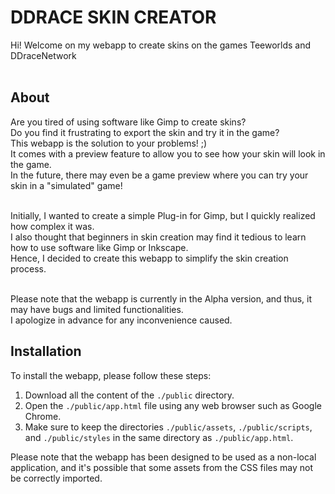 # DDRACE SKIN CREATOR

Hi! Welcome on my webapp to create skins on the games Teeworlds and DDraceNetwork<br><br>

## About
Are you tired of using software like Gimp to create skins? <br>
Do you find it frustrating to export the skin and try it in the game?<br>
This webapp is the solution to your problems! ;) <br>
It comes with a preview feature to allow you to see how your skin will look in the game. <br>
In the future, there may even be a game preview where you can try your skin in a "simulated" game!<br><br>

Initially, I wanted to create a simple Plug-in for Gimp, but I quickly realized how complex it was. <br>
I also thought that beginners in skin creation may find it tedious to learn how to use software like Gimp or Inkscape. <br>
Hence, I decided to create this webapp to simplify the skin creation process.<br><br>

Please note that the webapp is currently in the Alpha version, and thus, it may have bugs and limited functionalities. <br>
I apologize in advance for any inconvenience caused.

## Installation 
To install the webapp, please follow these steps:

1. Download all the content of the `./public` directory. 
2. Open the `./public/app.html` file using any web browser such as Google Chrome.
3. Make sure to keep the directories `./public/assets`, `./public/scripts`, and `./public/styles` in the same directory as `./public/app.html`.

Please note that the webapp has been designed to be used as a non-local application, and it's possible that some assets from the CSS files may not be correctly imported.
